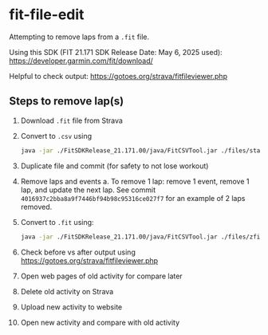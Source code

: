 # fit-file-edit

Attempting to remove laps from a `.fit` file.

Using this SDK (FIT 21.171 SDK Release Date: May 6, 2025 used): <https://developer.garmin.com/fit/download/>

Helpful to check output: <https://gotoes.org/strava/fitfileviewer.php>

## Steps to remove lap(s)

1. Download `.fit` file from Strava
2. Convert to `.csv` using

    ```bash
    java -jar ./FitSDKRelease_21.171.00/java/FitCSVTool.jar ./files/start.fit
    ```

3. Duplicate file and commit (for safety to not lose workout)
4. Remove laps and events
   a. To remove 1 lap: remove 1 event, remove 1 lap, and update the next lap. See commit `4016937c2bba8a9f7446bf94b98c95316ce027f7` for an example of 2 laps removed.
5. Convert to `.fit` using:

    ```bash
    java -jar ./FitSDKRelease_21.171.00/java/FitCSVTool.jar ./files/zfixed.csv
    ```

6. Check before vs after output using <https://gotoes.org/strava/fitfileviewer.php>
7. Open web pages of old activity for compare later
8. Delete old activity on Strava
9. Upload new activity to website
10. Open new activity and compare with old activity
